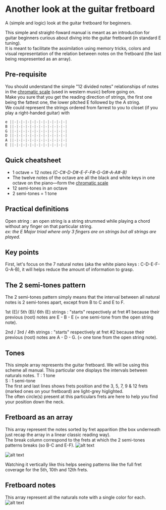 # Another look at the guitar fretboard
  A (simple and logic) look at the guitar fretboard for beginners.  
  
  This simple and straight-foward manual is meant as an introduction for guitar beginners curious about diving into the guitar fretboard (in standard E tuning).  
  It is meant to facilitate the assimilation using memory tricks, colors and visual representation of the relation between notes on the fretboard (the last being respresented as an array).  

## Pre-requisite
  You should understand the simple "12 divided notes" relationships of notes in the [chromatic scale](https://en.wikipedia.org/wiki/Chromatic_scale) (used in western music) before going on.  
  Make you sure that you get the reading direction of strings, the first one being the fattest one, the lower pitched E followed by the A string.  
  We could represent the strings ordered from farrest to you to closet (if you play a right-handed guitar) with  
```c
e ||-|-|-|-|-|-|-|-|-|-|-|-|
B ||-|-|-|-|-|-|-|-|-|-|-|-|
G ||-|-|-|-|-|-|-|-|-|-|-|-|
D ||-|-|-|-|-|-|-|-|-|-|-|-|
A ||-|-|-|-|-|-|-|-|-|-|-|-|
E ||-|-|-|-|-|-|-|-|-|-|-|-|
```

## Quick cheatsheet
* 1 octave = 12 notes *(C-C#-D-D#-E-F-F#-G-G#-A-A#-B)*
* The twelve notes of the octave are all the black and white keys in one octave on the piano—form the [chromatic scale](https://en.wikipedia.org/wiki/Chromatic_scale) 
* 12 semi-tones in an octave  
* 2 semi-tones = 1 tone  
  
## Practical definitions
  Open string : an open string is a string strummed while playing a chord without any finger on that particular string.  
    *ex: the E Major triad where only 3 fingers are on strings but all strings are played.*

## Key points
  First, let's focus on the 7 natural notes (aka the white piano keys : C-D-E-F-G-A-B), it will helps reduce the amount of information to grasp.  

## The 2 semi-tones pattern
  The 2 semi-tones pattern simply means that the interval between all natural notes is 2 semi-tones apart, except from B to C and E to F.   
  
  1st (E)/ 5th (B)/ 6th (E) strings : "starts" respectively at fret #1 because their previous (root) notes are E - B - E (= one semi-tone from the open string note).  
  
  2nd / 3rd / 4th strings  : "starts" respectively at fret #2 because their previous (root) notes are A - D - G. (= one tone from the open string note).  

## Tones
  This simple array represents the guitar fretboard. We will be using this scheme all manual. 
  This particular one displays the intervals between naturals notes. 
    T : 1 tone  
    S : 1 semi-tone  
  The first and last lines shows frets position and the 3, 5, 7, 9 & 12 frets (marked ones on your fretboard) are light-grey higlighted.  
  The often circle(s) present at this particulars frets are here to help you find your position down the neck.  

## Fretboard as an array
  This array represent the notes sorted by fret apparition (the box underneath just recap the array in a linear classic reading way).  
  The break column correspond to the frets at which the 2 semi-tones patterns breaks (so B-C and E-F). 
![alt text](https://github.com/mirawired/another-look-guitar-fretboard/blob/main/img/inter.png)

![alt text](https://github.com/mirawired/another-look-guitar-fretboard/blob/main/img/frets.png)

  Watching it vertically like this helps seeing patterns like the full fret coverage for the 5th, 10th and 12th frets.  

## Fretboard notes
  This array represent all the naturals note with a single color for each.  
![alt text](https://github.com/mirawired/another-look-guitar-fretboard/blob/main/img/notes.png)
